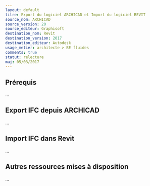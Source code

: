 ```yaml
---
layout: default
titre: Export du logiciel ARCHICAD et Import du logiciel REVIT
source_nom: ARCHICAD
source_version: 20
source_editeur: Graphisoft
destination_nom: Revit
destination_version: 2017
destination_editeur: Autodesk
usage_metier: architecte > BE fluides
comments: true
statut: relecture
maj: 05/03/2017
---
```


## Prérequis

...

## Export IFC depuis ARCHICAD

...

## Import IFC dans Revit

...

## Autres ressources mises à disposition

...
